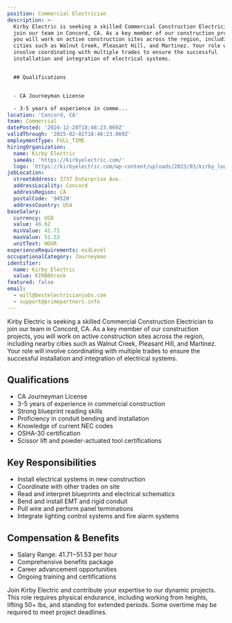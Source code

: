 ```yaml
---
position: Commercial Electrician
description: >-
  Kirby Electric is seeking a skilled Commercial Construction Electrician to
  join our team in Concord, CA. As a key member of our construction projects,
  you will work on active construction sites across the region, including nearby
  cities such as Walnut Creek, Pleasant Hill, and Martinez. Your role will
  involve coordinating with multiple trades to ensure the successful
  installation and integration of electrical systems.


  ## Qualifications


  - CA Journeyman License

  - 3-5 years of experience in comme...
location: 'Concord, CA'
team: Commercial
datePosted: '2024-12-28T18:48:23.069Z'
validThrough: '2025-02-01T18:48:23.069Z'
employmentType: FULL_TIME
hiringOrganization:
  name: Kirby Electric
  sameAs: 'https://kirbyelectric.com/'
  logo: 'https://kirbyelectric.com/wp-content/uploads/2023/03/kirby_logo.png'
jobLocation:
  streetAddress: 3737 Enterprise Ave.
  addressLocality: Concord
  addressRegion: CA
  postalCode: '94520'
  addressCountry: USA
baseSalary:
  currency: USD
  value: 46.62
  minValue: 41.71
  maxValue: 51.53
  unitText: HOUR
experienceRequirements: midLevel
occupationalCategory: Journeyman
identifier:
  name: Kirby Electric
  value: KIRB8hrovk
featured: false
email:
  - will@bestelectricianjobs.com
  - support@primepartners.info
---
```




Kirby Electric is seeking a skilled Commercial Construction Electrician to join our team in Concord, CA. As a key member of our construction projects, you will work on active construction sites across the region, including nearby cities such as Walnut Creek, Pleasant Hill, and Martinez. Your role will involve coordinating with multiple trades to ensure the successful installation and integration of electrical systems.

## Qualifications

- CA Journeyman License
- 3-5 years of experience in commercial construction
- Strong blueprint reading skills
- Proficiency in conduit bending and installation
- Knowledge of current NEC codes
- OSHA-30 certification
- Scissor lift and powder-actuated tool certifications

## Key Responsibilities

- Install electrical systems in new construction
- Coordinate with other trades on site
- Read and interpret blueprints and electrical schematics
- Bend and install EMT and rigid conduit
- Pull wire and perform panel terminations
- Integrate lighting control systems and fire alarm systems

## Compensation & Benefits

- Salary Range: $41.71-$51.53 per hour
- Comprehensive benefits package
- Career advancement opportunities
- Ongoing training and certifications

Join Kirby Electric and contribute your expertise to our dynamic projects. This role requires physical endurance, including working from heights, lifting 50+ lbs, and standing for extended periods. Some overtime may be required to meet project deadlines.
